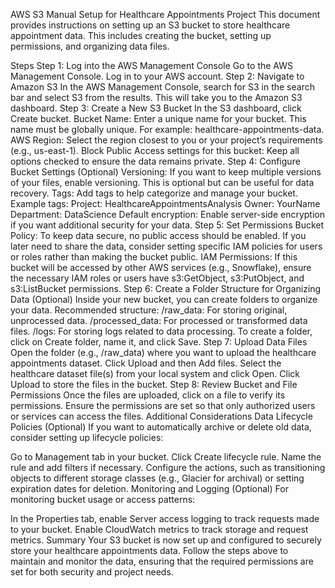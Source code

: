 AWS S3 Manual Setup for Healthcare Appointments Project
This document provides instructions on setting up an S3 bucket to store healthcare appointment data. This includes creating the bucket, setting up permissions, and organizing data files.

Steps
Step 1: Log into the AWS Management Console
Go to the AWS Management Console.
Log in to your AWS account.
Step 2: Navigate to Amazon S3
In the AWS Management Console, search for S3 in the search bar and select S3 from the results.
This will take you to the Amazon S3 dashboard.
Step 3: Create a New S3 Bucket
In the S3 dashboard, click Create bucket.
Bucket Name: Enter a unique name for your bucket. This name must be globally unique. For example: healthcare-appointments-data.
AWS Region: Select the region closest to you or your project’s requirements (e.g., us-east-1).
Block Public Access settings for this bucket: Keep all options checked to ensure the data remains private.
Step 4: Configure Bucket Settings (Optional)
Versioning: If you want to keep multiple versions of your files, enable versioning. This is optional but can be useful for data recovery.
Tags: Add tags to help categorize and manage your bucket. Example tags:
Project: HealthcareAppointmentsAnalysis
Owner: YourName
Department: DataScience
Default encryption: Enable server-side encryption if you want additional security for your data.
Step 5: Set Permissions
Bucket Policy: To keep data secure, no public access should be enabled.
If you later need to share the data, consider setting specific IAM policies for users or roles rather than making the bucket public.
IAM Permissions:
If this bucket will be accessed by other AWS services (e.g., Snowflake), ensure the necessary IAM roles or users have s3:GetObject, s3:PutObject, and s3:ListBucket permissions.
Step 6: Create a Folder Structure for Organizing Data (Optional)
Inside your new bucket, you can create folders to organize your data. Recommended structure:
/raw_data: For storing original, unprocessed data.
/processed_data: For processed or transformed data files.
/logs: For storing logs related to data processing.
To create a folder, click on Create folder, name it, and click Save.
Step 7: Upload Data Files
Open the folder (e.g., /raw_data) where you want to upload the healthcare appointments dataset.
Click Upload and then Add files.
Select the healthcare dataset file(s) from your local system and click Open.
Click Upload to store the files in the bucket.
Step 8: Review Bucket and File Permissions
Once the files are uploaded, click on a file to verify its permissions.
Ensure the permissions are set so that only authorized users or services can access the files.
Additional Considerations
Data Lifecycle Policies (Optional)
If you want to automatically archive or delete old data, consider setting up lifecycle policies:

Go to Management tab in your bucket.
Click Create lifecycle rule.
Name the rule and add filters if necessary.
Configure the actions, such as transitioning objects to different storage classes (e.g., Glacier for archival) or setting expiration dates for deletion.
Monitoring and Logging (Optional)
For monitoring bucket usage or access patterns:

In the Properties tab, enable Server access logging to track requests made to your bucket.
Enable CloudWatch metrics to track storage and request metrics.
Summary
Your S3 bucket is now set up and configured to securely store your healthcare appointments data. Follow the steps above to maintain and monitor the data, ensuring that the required permissions are set for both security and project needs.

